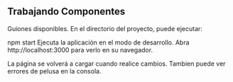 ## Trabajando Componentes


Guiones disponibles.
En el directorio del proyecto, puede ejecutar:

npm start
Ejecuta la aplicación en el modo de desarrollo.
Abra http://localhost:3000 para verlo en su navegador.

La página se volverá a cargar cuando realice cambios.
Tambien puede ver errores de pelusa en la consola.


